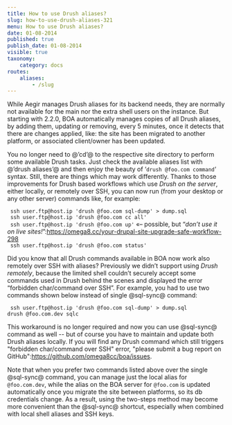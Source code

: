 ```yaml
---
title: How to use Drush aliases?
slug: how-to-use-drush-aliases-321
menu: How to use Drush aliases?
date: 01-08-2014
published: true
publish_date: 01-08-2014
visible: true
taxonomy:
    category: docs
routes:
    aliases:
        - /slug
---
```


While Aegir manages Drush aliases for its backend needs, they are normally not available for the main nor the extra shell users on the instance. But starting with 2.2.0, BOA automatically manages copies of all Drush aliases, by adding them, updating or removing, every 5 minutes, once it detects that there are changes applied, like: the site has been migrated to another platform, or associated client/owner has been updated.

You no longer need to @’cd’@ to the respective site directory to perform some available Drush tasks. Just check the available aliases list with @’drush aliases’@ and then enjoy the beauty of ‘`drush @foo.com command`‘ syntax. Still, there are things which may work differently. Thanks to those improvements for Drush based workflows which use _Drush on the server_, either locally, or remotely over SSH, you can now run (from your desktop or any other server) commands like, for example:

` ssh user.ftp@host.ip 'drush @foo.com sql-dump' > dump.sql`  
` ssh user.ftp@host.ip 'drush @foo.com cc all'`  
` ssh user.ftp@host.ip 'drush @foo.com up'` «– possible, but “*don’t use it on live sites!*”:https://omega8.cc/your-drupal-site-upgrade-safe-workflow-298  
` ssh user.ftp@host.ip 'drush @foo.com status'`

Did you know that all Drush commands available in BOA now work also remotely over SSH with aliases? Previously we didn’t support using _Drush remotely_, because the limited shell couldn’t securely accept some commands used in Drush behind the scenes and displayed the error “forbidden char/command over SSH”. For example, you had to use two commands shown below instead of single @sql-sync@ command:

` ssh user.ftp@host.ip 'drush @foo.com sql-dump' > dump.sql`  
` drush @foo.com.dev sqlc `

This workaround is no longer required and now you can use @sql-sync@ command as well -- but of course you have to maintain and update both Drush aliases locally. If you will find any Drush command which still triggers "forbidden char/command over SSH" error,  "please submit a bug report on GitHub":https://github.com/omega8cc/boa/issues.

Note that when you prefer two commands listed above over the single @sql-sync@ command, you can manage just the local alias for `@foo.com.dev`, while the alias on the BOA server for `@foo.com` is updated automatically once you migrate the site between platforms, so its db credentials change. As a result, using the two-steps method may become more convenient than the @sql-sync@ shortcut, especially when combined with local shell aliases and SSH keys.
